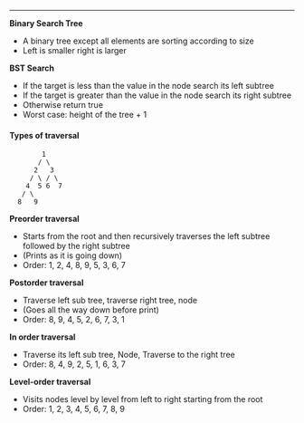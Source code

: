 ***
**Binary Search Tree**
* A binary tree except all elements are sorting according to size
* Left is smaller right is larger

**BST Search**
* If the target is less than the value in the node search its left subtree
* If the target is greater than the value in the node search its right subtree
* Otherwise return true
* Worst case: height of the tree + 1


#### Types of traversal

```
        1
       / \
      2   3
     / \ / \
    4  5 6  7
   / \
  8   9
```
**Preorder traversal**
* Starts from the root and then recursively traverses the left subtree followed by the right subtree
* (Prints as it is going down)
* Order: 1, 2, 4, 8, 9, 5, 3, 6, 7

**Postorder traversal**
* Traverse left sub tree, traverse right tree, node
* (Goes all the way down before print)
* Order: 8, 9, 4, 5, 2, 6, 7, 3, 1

**In order traversal**
* Traverse its left sub tree,  Node, Traverse to the right tree
* Order: 8, 4, 9, 2, 5, 1, 6, 3, 7

**Level-order traversal**
* Visits nodes level by level from left to right starting from the root
* Order: 1, 2, 3, 4, 5, 6, 7, 8, 9